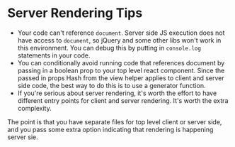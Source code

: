 # Server Rendering Tips

- Your code can't reference `document`. Server side JS execution does not have access to `document`, so jQuery and some
  other libs won't work in this environment. You can debug this by putting in `console.log`
  statements in your code.
- You can conditionally avoid running code that references document by passing in a boolean prop to your top level react
  component. Since the passed in props Hash from the view helper applies to client and server side code, the best way to
  do this is to use a generator function.
- If you're serious about server rendering, it's worth the effort to have different entry points for client and server rendering. It's worth the extra complexity.

The point is that you have separate files for top level client or server side, and you pass some extra option indicating that rendering is happening server sie.

